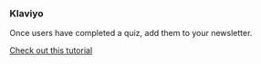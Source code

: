 ### Klaviyo

Once users have completed a quiz, add them to your newsletter.

[Check out this tutorial]()